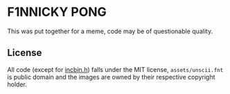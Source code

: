 # F1NNICKY PONG

This was put together for a meme, code may be of questionable quality.

## License

All code (except for [incbin.h](https://github.com/graphitemaster/incbin)) falls under the MIT license, `assets/unscii.fnt` is public domain and 
the images are owned by their respective copyright holder.
